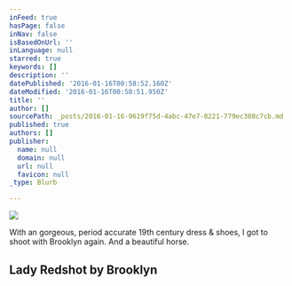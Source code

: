 ```yaml
---
inFeed: true
hasPage: false
inNav: false
isBasedOnUrl: ''
inLanguage: null
starred: true
keywords: []
description: ''
datePublished: '2016-01-16T00:58:52.160Z'
dateModified: '2016-01-16T00:58:51.950Z'
title: ''
author: []
sourcePath: _posts/2016-01-16-9619f75d-4abc-47e7-8221-779ec388c7cb.md
published: true
authors: []
publisher:
  name: null
  domain: null
  url: null
  favicon: null
_type: Blurb

---
```

![](https://s3-us-west-2.amazonaws.com/the-grid-img/p/74b69ec1b2cad47fcc7cfd454eee4df296663293.jpg)

With an gorgeous, period accurate 19th century dress & shoes, I got to shoot with Brooklyn again. And a beautiful horse.

## Lady Red**shot by Brooklyn**